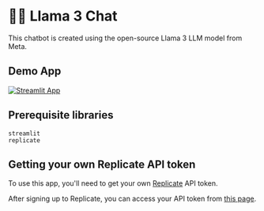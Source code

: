 # 🦙💬 Llama 3 Chat

This chatbot is created using the open-source Llama 3 LLM model from Meta.

## Demo App

[![Streamlit App](https://static.streamlit.io/badges/streamlit_badge_black_white.svg)](https://llama3.streamlitapp.com/)

## Prerequisite libraries

```
streamlit
replicate
```

## Getting your own Replicate API token

To use this app, you'll need to get your own [Replicate](https://replicate.com/) API token.

After signing up to Replicate, you can access your API token from [this page](https://replicate.com/account/api-tokens).

